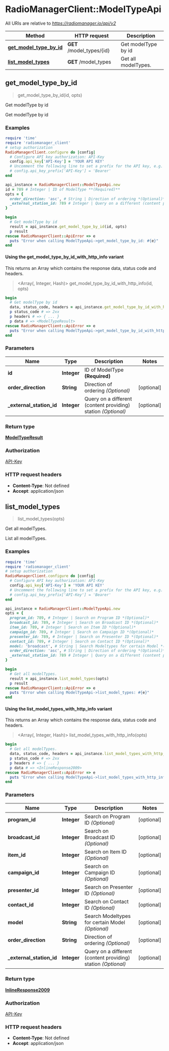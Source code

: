 # RadioManagerClient::ModelTypeApi

All URIs are relative to *https://radiomanager.io/api/v2*

| Method | HTTP request | Description |
| ------ | ------------ | ----------- |
| [**get_model_type_by_id**](ModelTypeApi.md#get_model_type_by_id) | **GET** /model_types/{id} | Get modelType by id |
| [**list_model_types**](ModelTypeApi.md#list_model_types) | **GET** /model_types | Get all modelTypes. |


## get_model_type_by_id

> <ModelTypeResult> get_model_type_by_id(id, opts)

Get modelType by id

Get modelType by id

### Examples

```ruby
require 'time'
require 'radiomanager_client'
# setup authorization
RadioManagerClient.configure do |config|
  # Configure API key authorization: API-Key
  config.api_key['API-Key'] = 'YOUR API KEY'
  # Uncomment the following line to set a prefix for the API key, e.g. 'Bearer' (defaults to nil)
  # config.api_key_prefix['API-Key'] = 'Bearer'
end

api_instance = RadioManagerClient::ModelTypeApi.new
id = 789 # Integer | ID of ModelType **(Required)**
opts = {
  order_direction: 'asc', # String | Direction of ordering *(Optional)*
  _external_station_id: 789 # Integer | Query on a different (content providing) station *(Optional)*
}

begin
  # Get modelType by id
  result = api_instance.get_model_type_by_id(id, opts)
  p result
rescue RadioManagerClient::ApiError => e
  puts "Error when calling ModelTypeApi->get_model_type_by_id: #{e}"
end
```

#### Using the get_model_type_by_id_with_http_info variant

This returns an Array which contains the response data, status code and headers.

> <Array(<ModelTypeResult>, Integer, Hash)> get_model_type_by_id_with_http_info(id, opts)

```ruby
begin
  # Get modelType by id
  data, status_code, headers = api_instance.get_model_type_by_id_with_http_info(id, opts)
  p status_code # => 2xx
  p headers # => { ... }
  p data # => <ModelTypeResult>
rescue RadioManagerClient::ApiError => e
  puts "Error when calling ModelTypeApi->get_model_type_by_id_with_http_info: #{e}"
end
```

### Parameters

| Name | Type | Description | Notes |
| ---- | ---- | ----------- | ----- |
| **id** | **Integer** | ID of ModelType **(Required)** |  |
| **order_direction** | **String** | Direction of ordering *(Optional)* | [optional] |
| **_external_station_id** | **Integer** | Query on a different (content providing) station *(Optional)* | [optional] |

### Return type

[**ModelTypeResult**](ModelTypeResult.md)

### Authorization

[API-Key](../README.md#API-Key)

### HTTP request headers

- **Content-Type**: Not defined
- **Accept**: application/json


## list_model_types

> <InlineResponse2009> list_model_types(opts)

Get all modelTypes.

List all modelTypes.

### Examples

```ruby
require 'time'
require 'radiomanager_client'
# setup authorization
RadioManagerClient.configure do |config|
  # Configure API key authorization: API-Key
  config.api_key['API-Key'] = 'YOUR API KEY'
  # Uncomment the following line to set a prefix for the API key, e.g. 'Bearer' (defaults to nil)
  # config.api_key_prefix['API-Key'] = 'Bearer'
end

api_instance = RadioManagerClient::ModelTypeApi.new
opts = {
  program_id: 789, # Integer | Search on Program ID *(Optional)*
  broadcast_id: 789, # Integer | Search on Broadcast ID *(Optional)*
  item_id: 789, # Integer | Search on Item ID *(Optional)*
  campaign_id: 789, # Integer | Search on Campaign ID *(Optional)*
  presenter_id: 789, # Integer | Search on Presenter ID *(Optional)*
  contact_id: 789, # Integer | Search on Contact ID *(Optional)*
  model: 'broadcast', # String | Search Modeltypes for certain Model *(Optional)*
  order_direction: 'asc', # String | Direction of ordering *(Optional)*
  _external_station_id: 789 # Integer | Query on a different (content providing) station *(Optional)*
}

begin
  # Get all modelTypes.
  result = api_instance.list_model_types(opts)
  p result
rescue RadioManagerClient::ApiError => e
  puts "Error when calling ModelTypeApi->list_model_types: #{e}"
end
```

#### Using the list_model_types_with_http_info variant

This returns an Array which contains the response data, status code and headers.

> <Array(<InlineResponse2009>, Integer, Hash)> list_model_types_with_http_info(opts)

```ruby
begin
  # Get all modelTypes.
  data, status_code, headers = api_instance.list_model_types_with_http_info(opts)
  p status_code # => 2xx
  p headers # => { ... }
  p data # => <InlineResponse2009>
rescue RadioManagerClient::ApiError => e
  puts "Error when calling ModelTypeApi->list_model_types_with_http_info: #{e}"
end
```

### Parameters

| Name | Type | Description | Notes |
| ---- | ---- | ----------- | ----- |
| **program_id** | **Integer** | Search on Program ID *(Optional)* | [optional] |
| **broadcast_id** | **Integer** | Search on Broadcast ID *(Optional)* | [optional] |
| **item_id** | **Integer** | Search on Item ID *(Optional)* | [optional] |
| **campaign_id** | **Integer** | Search on Campaign ID *(Optional)* | [optional] |
| **presenter_id** | **Integer** | Search on Presenter ID *(Optional)* | [optional] |
| **contact_id** | **Integer** | Search on Contact ID *(Optional)* | [optional] |
| **model** | **String** | Search Modeltypes for certain Model *(Optional)* | [optional] |
| **order_direction** | **String** | Direction of ordering *(Optional)* | [optional] |
| **_external_station_id** | **Integer** | Query on a different (content providing) station *(Optional)* | [optional] |

### Return type

[**InlineResponse2009**](InlineResponse2009.md)

### Authorization

[API-Key](../README.md#API-Key)

### HTTP request headers

- **Content-Type**: Not defined
- **Accept**: application/json

